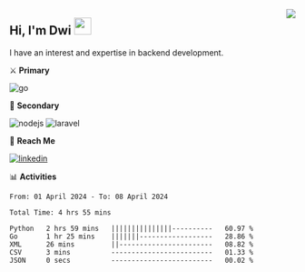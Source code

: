 [<img src="https://komarev.com/ghpvc/?username=masred&color=green&style=flat-square&label=Profile+Views" align="right">](github.com/masred)

## Hi, I'm Dwi <img src="https://raw.githubusercontent.com/MartinHeinz/MartinHeinz/master/wave.gif" width="30px">

I have an interest and expertise in backend development.

⚔️ **Primary**

![go](https://img.shields.io/badge/---?logo=go&label=Golang&style=social)

🔪 **Secondary**

![nodejs](https://img.shields.io/badge/---?logo=node.js&label=Node.js&style=social&logoColor=green)
![laravel](https://img.shields.io/badge/---?logo=laravel&label=Laravel&style=social)

🔗 **Reach Me**

[![linkedin](https://img.shields.io/badge/---?logo=linkedin&label=LinkedIn&style=social)](https://linkedin.com/in/dwifitriyanto)

📊 **Activities**

<!--START_SECTION:waka-->

```all_time
From: 01 April 2024 - To: 08 April 2024

Total Time: 4 hrs 55 mins

Python   2 hrs 59 mins   |||||||||||||||----------   60.97 %
Go       1 hr 25 mins    |||||||------------------   28.86 %
XML      26 mins         ||-----------------------   08.82 %
CSV      3 mins          -------------------------   01.33 %
JSON     0 secs          -------------------------   00.02 %
```

<!--END_SECTION:waka-->
